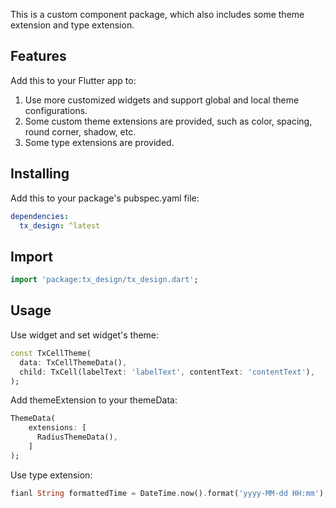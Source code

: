 This is a custom component package, which also includes some theme extension and type extension.

## Features

Add this to your Flutter app to:
1. Use more customized widgets and support global and local theme configurations.
2. Some custom theme extensions are provided, such as color, spacing, round corner, shadow, etc.
3. Some type extensions are provided.

## Installing
Add this to your package's pubspec.yaml file:
```yaml
dependencies:
  tx_design: ^latest
```

## Import
```dart
import 'package:tx_design/tx_design.dart';
```

## Usage

Use widget and set widget's theme:
```dart
const TxCellTheme(
  data: TxCellThemeData(),
  child: TxCell(labelText: 'labelText', contentText: 'contentText'),
);
```

Add themeExtension to your themeData:
```dart
ThemeData(
    extensions: [
      RadiusThemeData(),
    ]
);
```

Use type extension:
```dart
fianl String formattedTime = DateTime.now().format('yyyy-MM-dd HH:mm');
```
